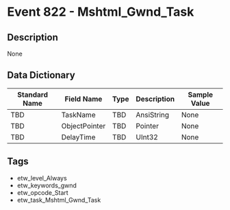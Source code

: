 # Event 822 - Mshtml_Gwnd_Task

## Description
None

## Data Dictionary
|Standard Name|Field Name|Type|Description|Sample Value|
|---|---|---|---|---|
|TBD|TaskName|TBD|AnsiString|None|None|
|TBD|ObjectPointer|TBD|Pointer|None|None|
|TBD|DelayTime|TBD|UInt32|None|None|

## Tags
* etw_level_Always
* etw_keywords_gwnd
* etw_opcode_Start
* etw_task_Mshtml_Gwnd_Task